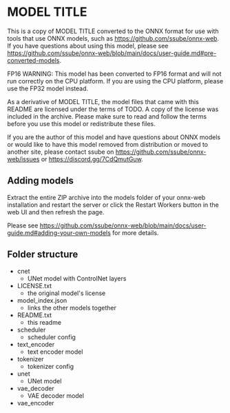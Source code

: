 # MODEL TITLE

This is a copy of MODEL TITLE converted to the ONNX format for use with tools that use ONNX models, such as
https://github.com/ssube/onnx-web. If you have questions about using this model, please see
https://github.com/ssube/onnx-web/blob/main/docs/user-guide.md#pre-converted-models.

FP16 WARNING: This model has been converted to FP16 format and will not run correctly on the CPU platform. If you are
using the CPU platform, please use the FP32 model instead.

As a derivative of MODEL TITLE, the model files that came with this README are licensed under the terms of TODO. A copy
of the license was included in the archive. Please make sure to read and follow the terms before you use this model or
redistribute these files.

If you are the author of this model and have questions about ONNX models or would like to have this model removed from
distribution or moved to another site, please contact ssube on https://github.com/ssube/onnx-web/issues or
https://discord.gg/7CdQmutGuw.

## Adding models

Extract the entire ZIP archive into the models folder of your onnx-web installation and restart the server or click the
Restart Workers button in the web UI and then refresh the page.

Please see https://github.com/ssube/onnx-web/blob/main/docs/user-guide.md#adding-your-own-models for more details.

## Folder structure

- cnet
  - UNet model with ControlNet layers
- LICENSE.txt
  - the original model's license
- model_index.json
  - links the other models together
- README.txt
  - this readme
- scheduler
  - scheduler config
- text_encoder
  - text encoder model
- tokenizer
  - tokenizer config
- unet
  - UNet model
- vae_decoder
  - VAE decoder model
- vae_encoder